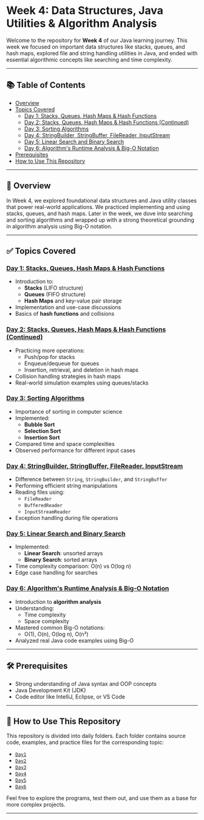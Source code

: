 # Week 4: Data Structures, Java Utilities & Algorithm Analysis

Welcome to the repository for **Week 4** of our Java learning journey. This week we focused on important data structures like stacks, queues, and hash maps, explored file and string handling utilities in Java, and ended with essential algorithmic concepts like searching and time complexity.

---

## 📚 Table of Contents

- [Overview](#overview)
- [Topics Covered](#topics-covered)
  - [Day 1: Stacks, Queues, Hash Maps & Hash Functions](#day-1-stacks-queues-hash-maps--hash-functions)
  - [Day 2: Stacks, Queues, Hash Maps & Hash Functions (Continued)](#day-2-stacks-queues-hash-maps--hash-functions-continued)
  - [Day 3: Sorting Algorithms](#day-3-sorting-algorithms)
  - [Day 4: StringBuilder, StringBuffer, FileReader, InputStream](#day-4-stringbuilder-stringbuffer-filereader-inputstream)
  - [Day 5: Linear Search and Binary Search](#day-5-linear-search-and-binary-search)
  - [Day 6: Algorithm's Runtime Analysis & Big-O Notation](#day-6-algorithms-runtime-analysis--big-o-notation)
- [Prerequisites](#prerequisites)
- [How to Use This Repository](#how-to-use-this-repository)

---

## 📖 Overview

In Week 4, we explored foundational data structures and Java utility classes that power real-world applications. We practiced implementing and using stacks, queues, and hash maps. Later in the week, we dove into searching and sorting algorithms and wrapped up with a strong theoretical grounding in algorithm analysis using Big-O notation.

---

## ✅ Topics Covered

### [Day 1: Stacks, Queues, Hash Maps & Hash Functions](https://github.com/Wickeshhh/Week4/tree/master/Day1-Stacks%2C%20Queues%2C%20Hash%20Maps%20%26%20Hash%20Functions)
- Introduction to:
  - **Stacks** (LIFO structure)
  - **Queues** (FIFO structure)
  - **Hash Maps** and key-value pair storage
- Implementation and use-case discussions
- Basics of **hash functions** and collisions

### [Day 2: Stacks, Queues, Hash Maps & Hash Functions (Continued)](https://github.com/Wickeshhh/Week4/tree/master/Day2-Stacks%2C%20Queues%2C%20Hash%20Maps%20%26%20Hash%20Functions)
- Practicing more operations:
  - Push/pop for stacks
  - Enqueue/dequeue for queues
  - Insertion, retrieval, and deletion in hash maps
- Collision handling strategies in hash maps
- Real-world simulation examples using queues/stacks

### [Day 3: Sorting Algorithms](https://github.com/Wickeshhh/Week4/tree/master/Day3-Sorting)
- Importance of sorting in computer science
- Implemented:
  - **Bubble Sort**
  - **Selection Sort**
  - **Insertion Sort**
- Compared time and space complexities
- Observed performance for different input cases

### [Day 4: StringBuilder, StringBuffer, FileReader, InputStream](https://github.com/Wickeshhh/Week4/tree/master/Day4-StringBuilder%2C%20StringBuffer%2C%20FileReader%2C%20InputStream)
- Difference between `String`, `StringBuilder`, and `StringBuffer`
- Performing efficient string manipulations
- Reading files using:
  - `FileReader`
  - `BufferedReader`
  - `InputStreamReader`
- Exception handling during file operations

### [Day 5: Linear Search and Binary Search](https://github.com/Wickeshhh/Week4/tree/master/Day5-Linear%20Search%20and%20Binary%20Search)
- Implemented:
  - **Linear Search**: unsorted arrays
  - **Binary Search**: sorted arrays
- Time complexity comparison: O(n) vs O(log n)
- Edge case handling for searches

### [Day 6: Algorithm's Runtime Analysis & Big-O Notation](https://github.com/Wickeshhh/Week4/tree/master/Day6-Algorithm%27s%20Runtime%20Analysis%20%26%20Big-O%20Notation)
- Introduction to **algorithm analysis**
- Understanding:
  - Time complexity
  - Space complexity
- Mastered common Big-O notations:
  - O(1), O(n), O(log n), O(n²)
- Analyzed real Java code examples using Big-O

---

## 🛠️ Prerequisites

- Strong understanding of Java syntax and OOP concepts
- Java Development Kit (JDK)
- Code editor like IntelliJ, Eclipse, or VS Code

---

## 📂 How to Use This Repository

This repository is divided into daily folders. Each folder contains source code, examples, and practice files for the corresponding topic:

- [`Day1`](https://github.com/Wickeshhh/Week4/tree/master/Day1-Stacks%2C%20Queues%2C%20Hash%20Maps%20%26%20Hash%20Functions)
- [`Day2`](https://github.com/Wickeshhh/Week4/tree/master/Day2-Stacks%2C%20Queues%2C%20Hash%20Maps%20%26%20Hash%20Functions)
- [`Day3`](https://github.com/Wickeshhh/Week4/tree/master/Day3-Sorting)
- [`Day4`](https://github.com/Wickeshhh/Week4/tree/master/Day4-StringBuilder%2C%20StringBuffer%2C%20FileReader%2C%20InputStream)
- [`Day5`](https://github.com/Wickeshhh/Week4/tree/master/Day5-Linear%20Search%20and%20Binary%20Search)
- [`Day6`](https://github.com/Wickeshhh/Week4/tree/master/Day6-Algorithm%27s%20Runtime%20Analysis%20%26%20Big-O%20Notation)

Feel free to explore the programs, test them out, and use them as a base for more complex projects.

---
